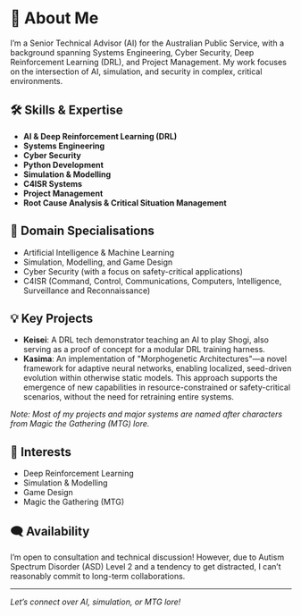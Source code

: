 # 👋 About Me

I’m a Senior Technical Advisor (AI) for the Australian Public Service, with a background spanning Systems Engineering, Cyber Security, Deep Reinforcement Learning (DRL), and Project Management. My work focuses on the intersection of AI, simulation, and security in complex, critical environments.

## 🛠️ Skills & Expertise

- **AI & Deep Reinforcement Learning (DRL)**
- **Systems Engineering**
- **Cyber Security**
- **Python Development**
- **Simulation & Modelling**
- **C4ISR Systems**
- **Project Management**
- **Root Cause Analysis & Critical Situation Management**

## 🧠 Domain Specialisations

- Artificial Intelligence & Machine Learning
- Simulation, Modelling, and Game Design
- Cyber Security (with a focus on safety-critical applications)
- C4ISR (Command, Control, Communications, Computers, Intelligence, Surveillance and Reconnaissance)

## 💡 Key Projects

- **Keisei**: A DRL tech demonstrator teaching an AI to play Shogi, also serving as a proof of concept for a modular DRL training harness.
- **Kasima**: An implementation of "Morphogenetic Architectures"—a novel framework for adaptive neural networks, enabling localized, seed-driven evolution within otherwise static models. This approach supports the emergence of new capabilities in resource-constrained or safety-critical scenarios, without the need for retraining entire systems.

_Note: Most of my projects and major systems are named after characters from Magic the Gathering (MTG) lore._

## 🎲 Interests

- Deep Reinforcement Learning
- Simulation & Modelling
- Game Design
- Magic the Gathering (MTG)

## 🗨️ Availability

I’m open to consultation and technical discussion! However, due to Autism Spectrum Disorder (ASD) Level 2 and a tendency to get distracted, I can’t reasonably commit to long-term collaborations.

---

*Let’s connect over AI, simulation, or MTG lore!*
